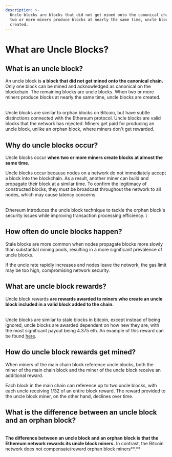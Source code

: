 ```yaml
---
description: >-
  Uncle blocks are blocks that did not get mined onto the canonical chain. When
  two or more miners produce blocks at nearly the same time, uncle blocks are
  created.
---
```


# What are Uncle Blocks?

## What is an uncle block?

An uncle block is **a block that did not get mined onto the canonical chain.** Only one block can be mined and acknowledged as canonical on the blockchain. The remaining blocks are uncle blocks. When two or more miners produce blocks at nearly the same time, uncle blocks are created.

\
Uncle blocks are similar to orphan blocks on Bitcoin, but have subtle distinctions connected with the Ethereum protocol. Uncle blocks are valid blocks that the network has rejected. Miners get paid for producing an uncle block, unlike an orphan block, where miners don't get rewarded.

## Why do uncle blocks occur?

Uncle blocks occur **when two or more miners create blocks at almost the same time.**&#x20;

Uncle blocks occur because nodes on a network do not immediately accept a block into the blockchain. As a result, another miner can build and propagate their block at a similar time. To confirm the legitimacy of constructed blocks, they must be broadcast throughout the network to all nodes, which may cause latency concerns.

\
Ethereum introduces the uncle block technique to tackle the orphan block's security issues while improving transaction processing efficiency. \


## How often do uncle blocks happen?

Stale blocks are more common when nodes propagate blocks more slowly than substantial mining pools, resulting in a more significant prevalence of uncle blocks.

If the uncle rate rapidly increases and nodes leave the network, the gas limit may be too high, compromising network security.

## What are uncle block rewards?

Uncle block rewards **are rewards awarded to miners who create an uncle block included in a valid block added to the chain.**

\
Uncle blocks are similar to stale blocks in bitcoin, except instead of being ignored, uncle blocks are awarded dependent on how new they are, with the most significant payout being 4.375 eth. An example of this reward can be found [here](https://etherscan.io/block/1378035).

## How do uncle block rewards get mined?

When miners of the main chain block reference uncle blocks, both the miner of the main chain block and the miner of the uncle block receive an additional reward.

Each block in the main chain can reference up to two uncle blocks, with each uncle receiving 1/32 of an entire block reward. The reward provided to the uncle block miner, on the other hand, declines over time.

## What is the difference between an uncle block and an orphan block?

\
**The difference between an uncle block and an orphan block is that the Ethereum network rewards its uncle block miners.** In contrast, the Bitcoin network does not compensate/reward orphan block miners**.**
